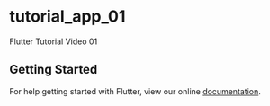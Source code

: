 # tutorial_app_01

Flutter Tutorial Video 01

## Getting Started

For help getting started with Flutter, view our online
[documentation](https://flutter.io/).
